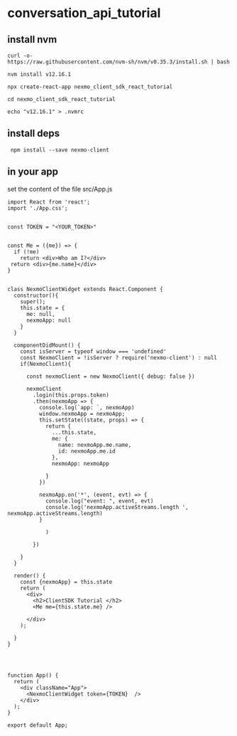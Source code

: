 # conversation_api_tutorial

## install nvm

```
curl -o- 
https://raw.githubusercontent.com/nvm-sh/nvm/v0.35.3/install.sh | bash

nvm install v12.16.1

npx create-react-app nexmo_client_sdk_react_tutorial

cd nexmo_client_sdk_react_tutorial

echo "v12.16.1" > .nvmrc
```


## install deps
```  npm install --save nexmo-client ```



## in your app

set the content of the file src/App.js

```
import React from 'react';
import './App.css';


const TOKEN = "<YOUR_TOKEN>"


const Me = ({me}) => {
  if (!me)
    return <div>Who am I?</div>
 return <div>{me.name}</div>
}


class NexmoClientWidget extends React.Component {
  constructor(){
    super();
    this.state = {
      me: null,
      nexmoApp: null
    }
  }

  componentDidMount() {
    const isServer = typeof window === 'undefined'
    const NexmoClient = !isServer ? require('nexmo-client') : null
    if(NexmoClient){
      
      const nexmoClient = new NexmoClient({ debug: false })
      
      nexmoClient
        .login(this.props.token)
        .then(nexmoApp => {
          console.log(`app: `, nexmoApp)
          window.nexmoApp = nexmoApp;
          this.setState((state, props) => {
            return {
              ...this.state,
              me: {
                name: nexmoApp.me.name,
                id: nexmoApp.me.id
              },
              nexmoApp: nexmoApp

            }
          })

          nexmoApp.on('*', (event, evt) => {
            console.log("event: ", event, evt)
            console.log('nexmoApp.activeStreams.length ', nexmoApp.activeStreams.length)
          }

            )

        })

    }
  }

  render() {
    const {nexmoApp} = this.state
    return (
      <div>
        <h2>ClientSDK Tutorial </h2>
        <Me me={this.state.me} />

      </div>
    );

  }
}




function App() {
  return (
    <div className="App">
      <NexmoClientWidget token={TOKEN}  />
    </div>
  );
}

export default App;

```

